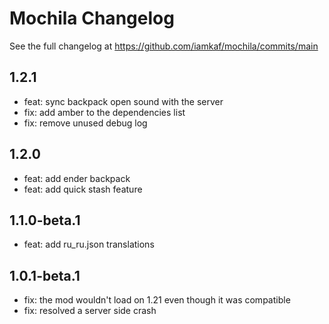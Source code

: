 # Mochila Changelog

See the full changelog at https://github.com/iamkaf/mochila/commits/main

## 1.2.1

- feat: sync backpack open sound with the server
- fix: add amber to the dependencies list
- fix: remove unused debug log 

## 1.2.0

- feat: add ender backpack
- feat: add quick stash feature

## 1.1.0-beta.1

- feat: add ru_ru.json translations

## 1.0.1-beta.1

- fix: the mod wouldn't load on 1.21 even though it was compatible
- fix: resolved a server side crash
